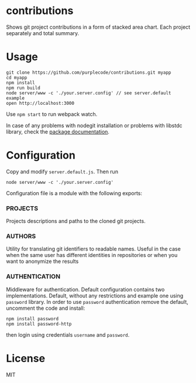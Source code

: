 contributions
=====================

Shows git project contributions in a form of stacked area chart. Each project separately and total summary.


Usage
=====

```
git clone https://github.com/purplecode/contributions.git myapp
cd myapp
npm install
npm run build
node server/www -c './your.server.config' // see server.default example
open http://localhost:3000
```
Use `npm start` to run webpack watch.

In case of any problems with nodegit installation or problems with libstdc library, check the [package documentation](https://github.com/nodegit/nodegit).

Configuration
=====

Copy and modify `server.default.js`. Then run

```
node server/www -c './your.server.config'
```

Configuration file is a module with the following exports:

### PROJECTS
Projects descriptions and paths to the cloned git projects.

### AUTHORS
Utility for translating git identifiers to readable names. Useful in the case when the same user has different identities in repositories or when you want to anonymize the results 

### AUTHENTICATION
Middleware for authentication. Default configuration contains two implementations. Default, without any restrictions and example one using `password` library. 
In order to use `password` authentication remove the default, uncomment the code and install:

```
npm install password
npm install password-http
```

then login using credentials `username` and `password`.


License
=======

MIT
